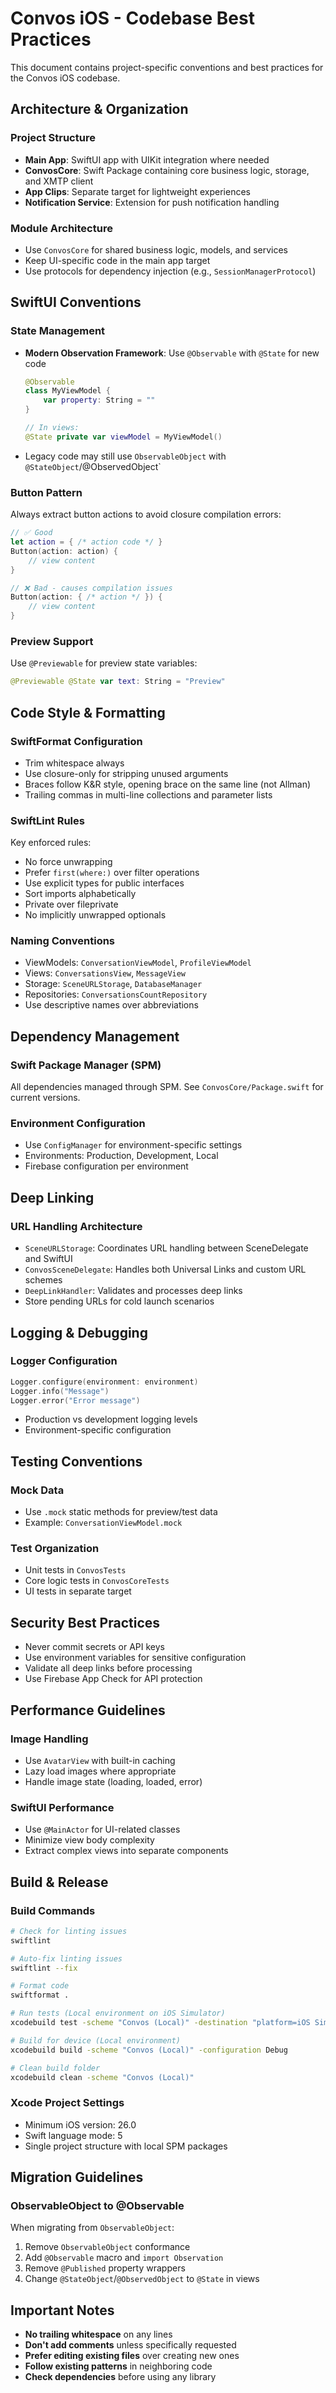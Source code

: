 # Convos iOS - Codebase Best Practices

This document contains project-specific conventions and best practices for the Convos iOS codebase.

## Architecture & Organization

### Project Structure
- **Main App**: SwiftUI app with UIKit integration where needed
- **ConvosCore**: Swift Package containing core business logic, storage, and XMTP client
- **App Clips**: Separate target for lightweight experiences
- **Notification Service**: Extension for push notification handling

### Module Architecture
- Use `ConvosCore` for shared business logic, models, and services
- Keep UI-specific code in the main app target
- Use protocols for dependency injection (e.g., `SessionManagerProtocol`)

## SwiftUI Conventions

### State Management
- **Modern Observation Framework**: Use `@Observable` with `@State` for new code
  ```swift
  @Observable
  class MyViewModel {
      var property: String = ""
  }

  // In views:
  @State private var viewModel = MyViewModel()
  ```
- Legacy code may still use `ObservableObject` with `@StateObject`/@ObservedObject`

### Button Pattern
Always extract button actions to avoid closure compilation errors:
```swift
// ✅ Good
let action = { /* action code */ }
Button(action: action) {
    // view content
}

// ❌ Bad - causes compilation issues
Button(action: { /* action */ }) {
    // view content
}
```

### Preview Support
Use `@Previewable` for preview state variables:
```swift
@Previewable @State var text: String = "Preview"
```

## Code Style & Formatting

### SwiftFormat Configuration
- Trim whitespace always
- Use closure-only for stripping unused arguments
- Braces follow K&R style, opening brace on the same line (not Allman)
- Trailing commas in multi-line collections and parameter lists

### SwiftLint Rules
Key enforced rules:
- No force unwrapping
- Prefer `first(where:)` over filter operations
- Use explicit types for public interfaces
- Sort imports alphabetically
- Private over fileprivate
- No implicitly unwrapped optionals

### Naming Conventions
- ViewModels: `ConversationViewModel`, `ProfileViewModel`
- Views: `ConversationsView`, `MessageView`
- Storage: `SceneURLStorage`, `DatabaseManager`
- Repositories: `ConversationsCountRepository`
- Use descriptive names over abbreviations

## Dependency Management

### Swift Package Manager (SPM)
All dependencies managed through SPM. See `ConvosCore/Package.swift` for current versions.

### Environment Configuration
- Use `ConfigManager` for environment-specific settings
- Environments: Production, Development, Local
- Firebase configuration per environment

## Deep Linking

### URL Handling Architecture
- `SceneURLStorage`: Coordinates URL handling between SceneDelegate and SwiftUI
- `ConvosSceneDelegate`: Handles both Universal Links and custom URL schemes
- `DeepLinkHandler`: Validates and processes deep links
- Store pending URLs for cold launch scenarios

## Logging & Debugging

### Logger Configuration
```swift
Logger.configure(environment: environment)
Logger.info("Message")
Logger.error("Error message")
```
- Production vs development logging levels
- Environment-specific configuration

## Testing Conventions

### Mock Data
- Use `.mock` static methods for preview/test data
- Example: `ConversationViewModel.mock`

### Test Organization
- Unit tests in `ConvosTests`
- Core logic tests in `ConvosCoreTests`
- UI tests in separate target

## Security Best Practices

- Never commit secrets or API keys
- Use environment variables for sensitive configuration
- Validate all deep links before processing
- Use Firebase App Check for API protection

## Performance Guidelines

### Image Handling
- Use `AvatarView` with built-in caching
- Lazy load images where appropriate
- Handle image state (loading, loaded, error)

### SwiftUI Performance
- Use `@MainActor` for UI-related classes
- Minimize view body complexity
- Extract complex views into separate components

## Build & Release

### Build Commands
```bash
# Check for linting issues
swiftlint

# Auto-fix linting issues
swiftlint --fix

# Format code
swiftformat .

# Run tests (Local environment on iOS Simulator)
xcodebuild test -scheme "Convos (Local)" -destination "platform=iOS Simulator,name=iPhone 17"

# Build for device (Local environment)
xcodebuild build -scheme "Convos (Local)" -configuration Debug

# Clean build folder
xcodebuild clean -scheme "Convos (Local)"
```

### Xcode Project Settings
- Minimum iOS version: 26.0
- Swift language mode: 5
- Single project structure with local SPM packages

## Migration Guidelines

### ObservableObject to @Observable
When migrating from `ObservableObject`:
1. Remove `ObservableObject` conformance
2. Add `@Observable` macro and `import Observation`
3. Remove `@Published` property wrappers
4. Change `@StateObject`/`@ObservedObject` to `@State` in views

## Important Notes

- **No trailing whitespace** on any lines
- **Don't add comments** unless specifically requested
- **Prefer editing existing files** over creating new ones
- **Follow existing patterns** in neighboring code
- **Check dependencies** before using any library
